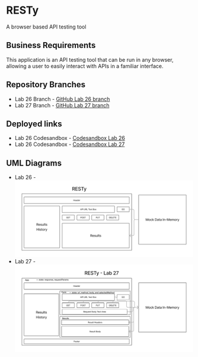 # RESTy

A browser based API testing tool

## Business Requirements

This application is an API testing tool that can be run in any browser, allowing a user to easily interact with APIs in a familiar interface.

## Repository Branches

- Lab 26 Branch - [GitHub Lab 26 branch](https://github.com/brandenge/resty/tree/lab-26)
- Lab 27 Branch - [GitHub Lab 27 branch](https://github.com/brandenge/resty/tree/lab-27)

## Deployed links

- Lab 26 Codesandbox - [Codesandbox Lab 26](https://codesandbox.io/p/github/brandenge/resty/draft/tender-sound?file=%2FREADME.md)
- Lab 26 Codesandbox - [Codesandbox Lab 27]()

## UML Diagrams

- Lab 26 - ![Lab 26 UML Diagram](uml26.png)
- Lab 27 - ![Lab 27 UML Diagram](uml27.png)
